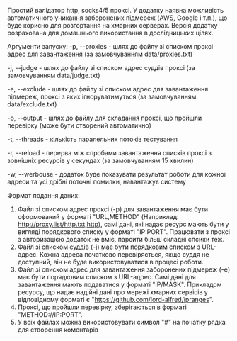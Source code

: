 Простий валідатор http, socks4/5 проксі. У додатку наявна можливість автоматичного уникання заборонених підмереж (AWS, Google і т.п.), що буде корисно для розгортання на хмарних серверах.
Версія додатку розрахована для домашнього використання в дослідницьких цілях.

Аргументи запуску:
-p, --proxies - шлях до файлу зі списком проксі адрес для завантаження (за замовчуванням data/proxies.txt)

-j, --judge - шлях до файлу зі списком адрес суддів проксі (за замовчуванням data/judge.txt)

-e, --exclude - шлях до файлу зі списком адрес для завантаження підмереж, проксі з яких ігноруватимуться (за замовчуванням data/exclude.txt)

-o, --output - шлях до файлу для складання проксі, що пройшли перевірку (може бути створений автоматично)

-t, --threads - кількість паралельних потоків тестування

-r, --reload - перерва між спробами завантаження списків проксі з зовнішніх ресурсів у секундах (за замовчуванням 15 хвилин)

-w, --werbouse - додаток буде показувати результат роботи для кожної адреси та усі дрібні поточні помилки, навантажує систему


Формат подання даних:
1. Файл зі списком адрес проксі (-p) для завантаження має бути сформований у форматі "URL,METHOD" (Наприклад: http://proxy.list/http.txt,http), самі дані, які надає ресурс мають бути у вигляді порядкового списку у форматі "IP:PORT". Працювати з проксі з авторизацією додаток не вміє, парсити більш складні спсики теж.
2. Файл зі списком суддів (-j) має бути порядковим списком з URL-адрес. Кожна адреса початково перевіряється, якщо суддя не доступний, він не буде використовуватися в процесі роботи.
3. Файл зі списком адрес для завантаження заборонених підмереж (-e) має бути порядковим списком з URL-адрес. Самі дані для завантаження мають подаватися у форматі "IP/MASK". Прикладом ресурсу, що надає надійні дані про мережі хмарних сервісів у відповідному форматі є "https://github.com/lord-alfred/ipranges".
4. Проксі, що пройшли перевірку, зберігаються в форматі "METHOD://IP:PORT".
5. У всіх файлах можна використовувати символ "#" на початку рядка для створення коментарів
